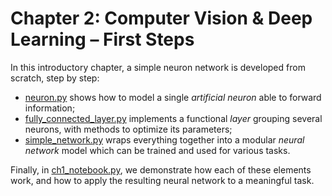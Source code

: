 # Chapter 2: Computer Vision & Deep Learning – First Steps

In this introductory chapter, a simple neuron network is developed from scratch, step by step:

- [neuron.py](neuron.py) shows how to model a single *artificial neuron* able to forward information;
- [fully_connected_layer.py](fully_connected_layer.py) implements a functional *layer* grouping several neurons, with methods to optimize its parameters;
- [simple_network.py](simple_network.py) wraps everything together into a modular *neural network* model which can be trained and used for various tasks.

Finally, in [ch1_notebook.py](ch1_notebook.py), we demonstrate how each of these elements work, and how to apply the resulting neural network to a meaningful task.
